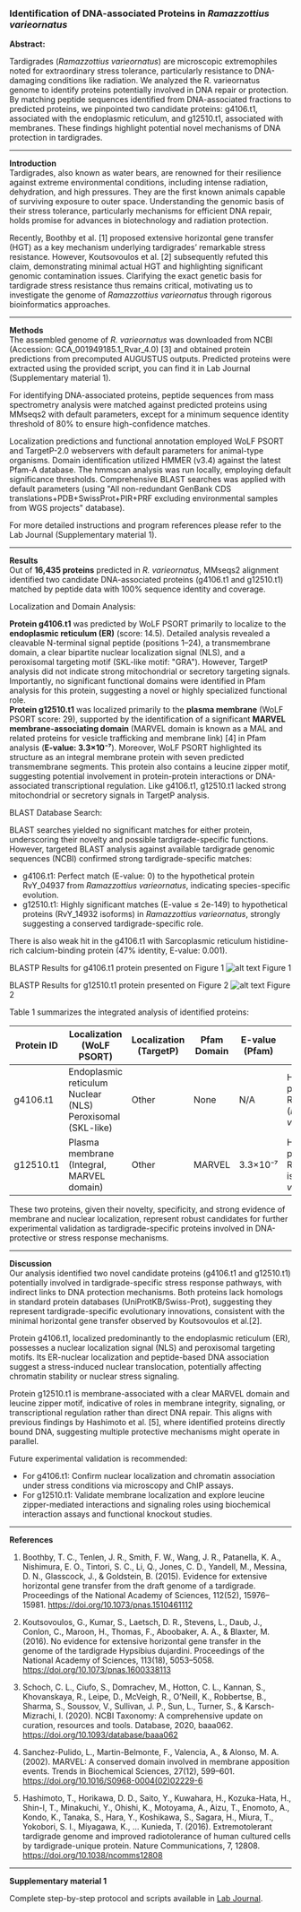 ### Identification of DNA-associated Proteins in *Ramazzottius varieornatus*

**Abstract:**

Tardigrades (*Ramazzottius varieornatus*) are microscopic extremophiles noted for extraordinary stress tolerance, particularly resistance to DNA-damaging conditions like radiation. We analyzed the R. varieornatus genome to identify proteins potentially involved in DNA repair or protection. By matching peptide sequences identified from DNA-associated fractions to predicted proteins, we pinpointed two candidate proteins: g4106.t1, associated with the endoplasmic reticulum, and g12510.t1, associated with membranes. These findings highlight potential novel mechanisms of DNA protection in tardigrades.

---

**Introduction**    
Tardigrades, also known as water bears, are renowned for their resilience against extreme environmental conditions, including intense radiation, dehydration, and high pressures. They are the first known animals capable of surviving exposure to outer space. Understanding the genomic basis of their stress tolerance, particularly mechanisms for efficient DNA repair, holds promise for advances in biotechnology and radiation protection.

 
Recently, Boothby et al. [1] proposed extensive horizontal gene transfer (HGT) as a key mechanism underlying tardigrades’ remarkable stress resistance. However, Koutsovoulos et al. [2] subsequently refuted this claim, demonstrating minimal actual HGT and highlighting significant genomic contamination issues. Clarifying the exact genetic basis for tardigrade stress resistance thus remains critical, motivating us to investigate the genome of *Ramazzottius varieornatus* through rigorous bioinformatics approaches.

---

**Methods**    
The assembled genome of *R. varieornatus* was downloaded from NCBI (Accession: GCA_001949185.1_Rvar_4.0) [3] and obtained protein predictions from precomputed AUGUSTUS outputs. Predicted proteins were extracted using the provided script, you can find it in Lab Journal (Supplementary material 1). 

For identifying DNA-associated proteins, peptide sequences from mass spectrometry analysis were matched against predicted proteins using MMseqs2 with default parameters, except for a minimum sequence identity threshold of 80% to ensure high-confidence matches.

Localization predictions and functional annotation employed WoLF PSORT and TargetP-2.0 webservers with default parameters for animal-type organisms. Domain identification utilized HMMER (v3.4) against the latest Pfam-A database. The hmmscan analysis was run locally, employing default significance thresholds. Comprehensive BLAST searches was applied with default parameters (using "All non-redundant GenBank CDS translations+PDB+SwissProt+PIR+PRF excluding environmental samples from WGS projects" database).

For more detailed instructions and program references please refer to the Lab Journal (Supplementary material 1).

---

**Results**    
Out of **16,435 proteins** predicted in *R. varieornatus*, MMseqs2 alignment identified two candidate DNA-associated proteins (g4106.t1 and g12510.t1) matched by peptide data with 100% sequence identity and coverage.

Localization and Domain Analysis: 

**Protein g4106.t1** was predicted by WoLF PSORT primarily to localize to the **endoplasmic reticulum (ER)** (score: 14.5). Detailed analysis revealed a cleavable N-terminal signal peptide (positions 1–24), a transmembrane domain, a clear bipartite nuclear localization signal (NLS), and a peroxisomal targeting motif (SKL-like motif: "GRA"). However, TargetP analysis did not indicate strong mitochondrial or secretory targeting signals. Importantly, no significant functional domains were identified in Pfam analysis for this protein, suggesting a novel or highly specialized functional role.    
**Protein g12510.t1** was localized primarily to the **plasma membrane** (WoLF PSORT score: 29), supported by the identification of a significant **MARVEL membrane-associating domain** (MARVEL domain is known as a MAL and related proteins for vesicle trafficking and membrane link) [4] in Pfam analysis (**E-value: 3.3×10⁻⁷**). Moreover, WoLF PSORT highlighted its structure as an integral membrane protein with seven predicted transmembrane segments. This protein also contains a leucine zipper motif, suggesting potential involvement in protein-protein interactions or DNA-associated transcriptional regulation. Like g4106.t1, g12510.t1 lacked strong mitochondrial or secretory signals in TargetP analysis.

BLAST Database Search:   

BLAST searches yielded no significant matches for either protein, underscoring their novelty and possible tardigrade-specific functions. However, targeted BLAST analysis against available tardigrade genomic sequences (NCBI) confirmed strong tardigrade-specific matches:    
-	g4106.t1: Perfect match (E-value: 0) to the hypothetical protein RvY_04937 from *Ramazzottius varieornatus*, indicating species-specific evolution.     
-	g12510.t1: Highly significant matches (E-value ≤ 2e-149) to hypothetical proteins (RvY_14932 isoforms) in *Ramazzottius varieornatus*, strongly suggesting a conserved tardigrade-specific role.

 There is also weak hit in the g4106.t1 with Sarcoplasmic reticulum histidine-rich calcium-binding protein (47% identity, E-value: 0.001).
 
 BLASTP Results for g4106.t1 protein presented on Figure 1
![alt text](<BLASTP Results for g4106.t1.png>) Figure 1

 BLASTP Results for g12510.t1  protein presented on Figure 2
![alt text](<BLASTP Results for g12510.t1.png.png>) Figure 2

Table 1 summarizes the integrated analysis of identified proteins:


| Protein ID | Localization (WoLF PSORT)                     | Localization (TargetP) | Pfam Domain | E-value (Pfam) | BLAST Top Hit                                      | BLAST E-value |
|------------|-----------------------------------------------|------------------------|-------------|----------------|----------------------------------------------------|---------------|
| g4106.t1   | Endoplasmic reticulum<br>Nuclear (NLS)<br>Peroxisomal (SKL-like) | Other                  | None        | N/A            | Hypothetical protein RvY_04937 (<i>R. varieornatus</i>) | 0             |
| g12510.t1  | Plasma membrane<br>(Integral, MARVEL domain)  | Other                  | MARVEL      | 3.3×10⁻⁷       | Hypothetical protein RvY_14932 isoforms (<i>R. varieornatus</i>) | ≤2e-149       |

These two proteins, given their novelty, specificity, and strong evidence of membrane and nuclear localization, represent robust candidates for further experimental validation as tardigrade-specific proteins involved in DNA-protective or stress response mechanisms.

---

**Discussion**    
Our analysis identified two novel candidate proteins (g4106.t1 and g12510.t1) potentially involved in tardigrade-specific stress response pathways, with indirect links to DNA protection mechanisms. Both proteins lack homologs in standard protein databases (UniProtKB/Swiss-Prot), suggesting they represent tardigrade-specific evolutionary innovations, consistent with the minimal horizontal gene transfer observed by Koutsovoulos et al.[2].  

Protein g4106.t1, localized predominantly to the endoplasmic reticulum (ER), possesses a nuclear localization signal (NLS) and peroxisomal targeting motifs. Its ER-nuclear localization and peptide-based DNA association suggest a stress-induced nuclear translocation, potentially affecting chromatin stability or nuclear stress signaling. 

Protein g12510.t1 is membrane-associated with a clear MARVEL domain and leucine zipper motif, indicative of roles in membrane integrity, signaling, or transcriptional regulation rather than direct DNA repair. This aligns with previous findings by Hashimoto et al. [5], where identified proteins directly bound DNA, suggesting multiple protective mechanisms might operate in parallel. 

Future experimental validation is recommended:   
-	For g4106.t1: Confirm nuclear localization and chromatin association under stress conditions via microscopy and ChIP assays.
-	For g12510.t1: Validate membrane localization and explore leucine zipper-mediated interactions and signaling roles using biochemical interaction assays and functional knockout studies. 


---

**References**

1. Boothby, T. C., Tenlen, J. R., Smith, F. W., Wang, J. R., Patanella, K. A., Nishimura, E. O., Tintori, S. C., Li, Q., Jones, C. D., Yandell, M., Messina, D. N., Glasscock, J., & Goldstein, B. (2015). Evidence for extensive horizontal gene transfer from the draft genome of a tardigrade. Proceedings of the National Academy of Sciences, 112(52), 15976–15981. https://doi.org/10.1073/pnas.1510461112

2. Koutsovoulos, G., Kumar, S., Laetsch, D. R., Stevens, L., Daub, J., Conlon, C., Maroon, H., Thomas, F., Aboobaker, A. A., & Blaxter, M. (2016). No evidence for extensive horizontal gene transfer in the genome of the tardigrade Hypsibius dujardini. Proceedings of the National Academy of Sciences, 113(18), 5053–5058. https://doi.org/10.1073/pnas.1600338113

3. Schoch, C. L., Ciufo, S., Domrachev, M., Hotton, C. L., Kannan, S., Khovanskaya, R., Leipe, D., McVeigh, R., O’Neill, K., Robbertse, B., Sharma, S., Soussov, V., Sullivan, J. P., Sun, L., Turner, S., & Karsch-Mizrachi, I. (2020). NCBI Taxonomy: A comprehensive update on curation, resources and tools. Database, 2020, baaa062. https://doi.org/10.1093/database/baaa062

4. Sanchez-Pulido, L., Martin-Belmonte, F., Valencia, A., & Alonso, M. A. (2002). MARVEL: A conserved domain involved in membrane apposition events. Trends in Biochemical Sciences, 27(12), 599–601. https://doi.org/10.1016/S0968-0004(02)02229-6

5. Hashimoto, T., Horikawa, D. D., Saito, Y., Kuwahara, H., Kozuka-Hata, H., Shin-I, T., Minakuchi, Y., Ohishi, K., Motoyama, A., Aizu, T., Enomoto, A., Kondo, K., Tanaka, S., Hara, Y., Koshikawa, S., Sagara, H., Miura, T., Yokobori, S. I., Miyagawa, K., … Kunieda, T. (2016). Extremotolerant tardigrade genome and improved radiotolerance of human cultured cells by tardigrade-unique protein. Nature Communications, 7, 12808. https://doi.org/10.1038/ncomms12808
---

**Supplementary material 1**



Complete step-by-step protocol and scripts available in [Lab Journal](lab_journalHW4.md).




